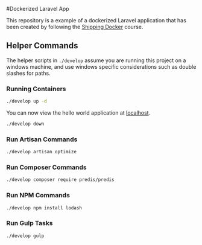 #Dockerized Laravel App

This repository is a example of a dockerized Laravel application that has been created by following the [Shipping Docker](https://shippingdocker.com) course.

## Helper Commands

The helper scripts in ```./develop``` assume you are running this project on a windows machine, and use windows specific considerations such as double slashes for paths.

### Running Containers

```bash
./develop up -d
```

You can now view the hello world application at [localhost](http://localhost).

```bash
./develop down
```

### Run Artisan Commands

```bash
./develop artisan optimize
```

### Run Composer Commands

```bash
./develop composer require predis/predis
```

### Run NPM Commands

```bash
./develop npm install lodash
```

### Run Gulp Tasks

```bash
./develop gulp
```
